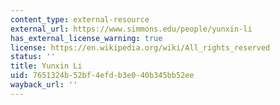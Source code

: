 ```yaml
---
content_type: external-resource
external_url: https://www.simmons.edu/people/yunxin-li
has_external_license_warning: true
license: https://en.wikipedia.org/wiki/All_rights_reserved
status: ''
title: Yunxin Li
uid: 7651324b-52bf-4efd-b3e0-40b345bb52ee
wayback_url: ''
---
```

